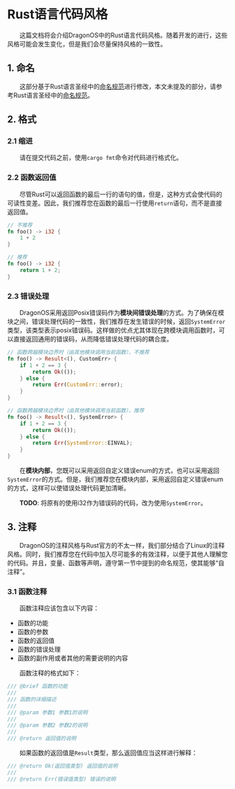 # Rust语言代码风格

&emsp;&emsp;这篇文档将会介绍DragonOS中的Rust语言代码风格。随着开发的进行，这些风格可能会发生变化，但是我们会尽量保持风格的一致性。

## 1. 命名

&emsp;&emsp;这部分基于Rust语言圣经中的[命名规范](https://course.rs/practice/naming.html)进行修改，本文未提及的部分，请参考Rust语言圣经中的[命名规范](https://course.rs/practice/naming.html)。

## 2. 格式

### 2.1 缩进

&emsp;&emsp;请在提交代码之前，使用`cargo fmt`命令对代码进行格式化。

### 2.2 函数返回值

&emsp;&emsp;尽管Rust可以返回函数的最后一行的语句的值，但是，这种方式会使代码的可读性变差。因此，我们推荐您在函数的最后一行使用`return`语句，而不是直接返回值。

```rust
// 不推荐
fn foo() -> i32 {
    1 + 2
}

// 推荐
fn foo() -> i32 {
    return 1 + 2;
}
```
### 2.3 错误处理

&emsp;&emsp;DragonOS采用返回Posix错误码作为**模块间错误处理**的方式。为了确保在模块之间，错误处理代码的一致性，我们推荐在发生错误的时候，返回`SystemError`类型，该类型表示posix错误码。这样做的优点尤其体现在跨模块调用函数时，可以直接返回通用的错误码，从而降低错误处理代码的耦合度。

```rust
// 函数跨越模块边界时（由其他模块调用当前函数），不推荐
fn foo() -> Result<(), CustomErr> {
    if 1 + 2 == 3 {
        return Ok(());
    } else {
        return Err(CustomErr::error);
    }
}

// 函数跨越模块边界时（由其他模块调用当前函数），推荐
fn foo() -> Result<(), SystemError> {
    if 1 + 2 == 3 {
        return Ok(());
    } else {
        return Err(SystemError::EINVAL);
    }
}
```

&emsp;&emsp;在**模块内部**，您既可以采用返回自定义错误enum的方式，也可以采用返回`SystemError`的方式。但是，我们推荐您在模块内部，采用返回自定义错误enum的方式，这样可以使错误处理代码更加清晰。

&emsp;&emsp;**TODO**: 将原有的使用i32作为错误码的代码，改为使用`SystemError`。

## 3. 注释

&emsp;&emsp;DragonOS的注释风格与Rust官方的不太一样，我们部分结合了Linux的注释风格。同时，我们推荐您在代码中加入尽可能多的有效注释，以便于其他人理解您的代码。并且，变量、函数等声明，遵守第一节中提到的命名规范，使其能够“自注释”。

### 3.1 函数注释

&emsp;&emsp;函数注释应该包含以下内容：

- 函数的功能
- 函数的参数
- 函数的返回值
- 函数的错误处理
- 函数的副作用或者其他的需要说明的内容

&emsp;&emsp;函数注释的格式如下：

```rust
/// @brief 函数的功能
/// 
/// 函数的详细描述
/// 
/// @param 参数1 参数1的说明
/// 
/// @param 参数2 参数2的说明
/// 
/// @return 返回值的说明
```

&emsp;&emsp;如果函数的返回值是`Result`类型，那么返回值应当这样进行解释：

```rust
/// @return Ok(返回值类型) 返回值的说明
/// 
/// @return Err(错误值类型) 错误的说明
```
